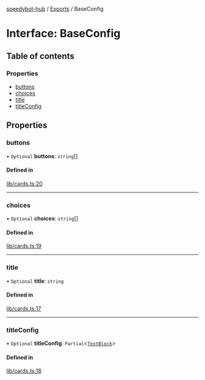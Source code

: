 [speedybot-hub](../README.md) / [Exports](../modules.md) / BaseConfig

# Interface: BaseConfig

## Table of contents

### Properties

- [buttons](BaseConfig.md#buttons)
- [choices](BaseConfig.md#choices)
- [title](BaseConfig.md#title)
- [titleConfig](BaseConfig.md#titleconfig)

## Properties

### buttons

• `Optional` **buttons**: `string`[]

#### Defined in

[lib/cards.ts:20](https://github.com/valgaze/speedybot-hub/blob/6ed96ba/src/lib/cards.ts#L20)

___

### choices

• `Optional` **choices**: `string`[]

#### Defined in

[lib/cards.ts:19](https://github.com/valgaze/speedybot-hub/blob/6ed96ba/src/lib/cards.ts#L19)

___

### title

• `Optional` **title**: `string`

#### Defined in

[lib/cards.ts:17](https://github.com/valgaze/speedybot-hub/blob/6ed96ba/src/lib/cards.ts#L17)

___

### titleConfig

• `Optional` **titleConfig**: `Partial`<[`TextBlock`](TextBlock.md)\>

#### Defined in

[lib/cards.ts:18](https://github.com/valgaze/speedybot-hub/blob/6ed96ba/src/lib/cards.ts#L18)
